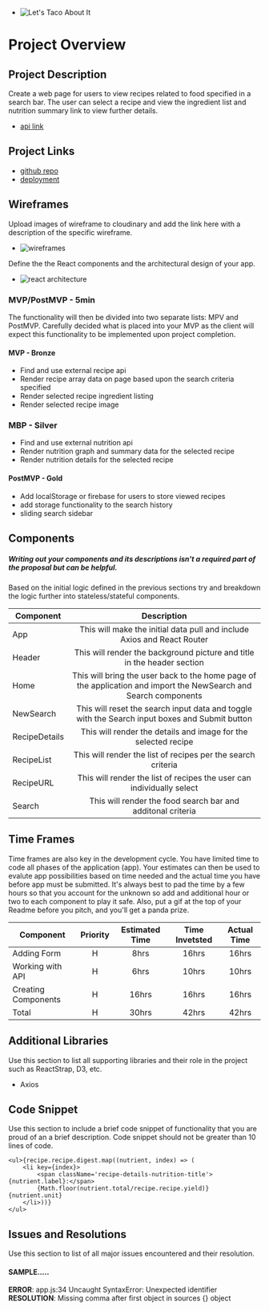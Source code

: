 - ![Let's Taco About It](https://res.cloudinary.com/ditj5hmta/image/upload/v1583798213/taco_gif_qaslme.gif)

# Project Overview

## Project Description
Create a web page for users to view recipes related to food specified in a search bar.  The user can select a recipe and view the ingredient list and nutrition summary link to view further details.

- [api link](https://www.edamam.com/)

## Project Links

- [github repo](https://dvorakkarrie.github.io/Project2_Recipe_Bits/)
- [deployment](http://recipebits.surge.sh/)

## Wireframes

Upload images of wireframe to cloudinary and add the link here with a description of the specific wireframe.

- ![wireframes](https://res.cloudinary.com/ditj5hmta/image/upload/v1583347510/04Mar20_Recipe-Bits_Wireframes_wdahj2.jpg)

Define the the React components and the architectural design of your app.
- ![react architecture](https://cloudinary.com/console/c-0f8a4fdacf2146fd4c181123542405/media_library/folders/%2F/asset/699b9f50e65b10fa6a73e3e8ce4aca1c/manage)

### MVP/PostMVP - 5min

The functionality will then be divided into two separate lists: MPV and PostMVP.  Carefully decided what is placed into your MVP as the client will expect this functionality to be implemented upon project completion.  

#### MVP - Bronze
- Find and use external recipe api 
- Render recipe array data on page based upon the search criteria specified
- Render selected recipe ingredient listing
- Render selected recipe image

### MBP - Silver
- Find and use external nutrition api
- Render nutrition graph and summary data for the selected recipe
- Render nutrition details for the selected recipe

#### PostMVP - Gold
- Add localStorage or firebase for users to store viewed recipes
- add storage functionality to the search history
- sliding search sidebar

## Components
##### Writing out your components and its descriptions isn't a required part of the proposal but can be helpful.

Based on the initial logic defined in the previous sections try and breakdown the logic further into stateless/stateful components. 

| Component | Description | 
| --- | :---: |  
| App | This will make the initial data pull and include Axios and React Router| 
| Header | This will render the background picture and title in the header section |
| Home | This will bring the user back to the home page of the application and import the NewSearch and Search components |
| NewSearch | This will reset the search input data and toggle with the Search input boxes and Submit button |
| RecipeDetails | This will render the details and image for the selected recipe |
| RecipeList | This will render the list of recipes per the search criteria |
| RecipeURL | This will render the list of recipes the user can individually select |
| Search | This will render the food search bar and additonal criteria | 


## Time Frames

Time frames are also key in the development cycle.  You have limited time to code all phases of the application (app).  Your estimates can then be used to evalute app possibilities based on time needed and the actual time you have before app must be submitted. It's always best to pad the time by a few hours so that you account for the unknown so add and additional hour or two to each component to play it safe. Also, put a gif at the top of your Readme before you pitch, and you'll get a panda prize.

| Component | Priority | Estimated Time | Time Invetsted | Actual Time |
| --- | :---: |  :---: | :---: | :---: |
| Adding Form | H | 8hrs| 16hrs | 16hrs |
| Working with API | H | 6hrs| 10hrs | 10hrs |
| Creating Components | H | 16hrs| 16hrs | 16hrs |
| Total | H | 30hrs| 42hrs | 42hrs |

## Additional Libraries
 Use this section to list all supporting libraries and their role in the project such as ReactStrap, D3, etc.
  - Axios 

## Code Snippet

Use this section to include a brief code snippet of functionality that you are proud of an a brief description.  Code snippet should not be greater than 10 lines of code. 

```
<ul>{recipe.recipe.digest.map((nutrient, index) => (
    <li key={index}>
        <span className='recipe-details-nutrition-title'>{nutrient.label}:</span>
        {Math.floor(nutrient.total/recipe.recipe.yield)} {nutrient.unit}
    </li>))}
</ul>
```

## Issues and Resolutions
 Use this section to list of all major issues encountered and their resolution.

#### SAMPLE.....
**ERROR**: app.js:34 Uncaught SyntaxError: Unexpected identifier                                
**RESOLUTION**: Missing comma after first object in sources {} object